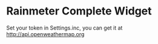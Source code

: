 # Rainmeter Complete Widget

Set your token in Settings.inc, you can get it at http://api.openweathermap.org